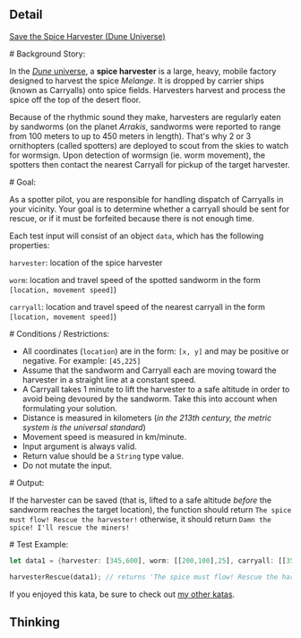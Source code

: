 ## Detail

[Save the Spice Harvester (Dune Universe)](https://www.codewars.com/kata/save-the-spice-harvester-dune-universe/train/rust)

\# Background Story:

In the [*Dune* universe](https://en.wikipedia.org/wiki/Dune_(novel)), a **spice harvester** is a large, heavy, mobile factory designed to harvest the spice *Melange*. It is dropped by carrier ships (known as Carryalls) onto spice fields. Harvesters harvest and process the spice off the top of the desert floor.

Because of the rhythmic sound they make, harvesters are regularly eaten by sandworms (on the planet *Arrakis*, sandworms were reported to range from 100 meters to up to 450 meters in length). That's why 2 or 3 ornithopters (called spotters) are deployed to scout from the skies to watch for wormsign. Upon detection of wormsign (ie. worm movement), the spotters then contact the nearest Carryall for pickup of the target harvester.

\# Goal:

As a spotter pilot, you are responsible for handling dispatch of Carryalls in your vicinity. Your goal is to determine whether a carryall should be sent for rescue, or if it must be forfeited because there is not enough time.

Each test input will consist of an object `data`, which has the following properties:

`harvester`: location of the spice harvester

`worm`: location and travel speed of the spotted sandworm in the form `[location, movement speed]`)

`carryall`: location and travel speed of the nearest carryall in the form `[location, movement speed]`)

\# Conditions / Restrictions:

-   All coordinates (`location`) are in the form: `[x, y]` and may be positive or negative. For example: `[45,225]`
-   Assume that the sandworm and Carryall each are moving toward the harvester in a straight line at a constant speed.
-   A Carryall takes 1 minute to lift the harvester to a safe altitude in order to avoid being devoured by the sandworm. Take this into account when formulating your solution.
-   Distance is measured in kilometers (*in the 213th century, the metric system is the universal standard*)
-   Movement speed is measured in km/minute.
-   Input argument is always valid.
-   Return value should be a `String` type value.
-   Do not mutate the input.

\# Output:

If the harvester can be saved (that is, lifted to a safe altitude *before* the sandworm reaches the target location), the function should return `The spice must flow! Rescue the harvester!` otherwise, it should return `Damn the spice! I'll rescue the miners!`

\# Test Example:

```rust
let data1 = {harvester: [345,600], worm: [[200,100],25], carryall: [[350,200],32]};

harvesterRescue(data1); // returns 'The spice must flow! Rescue the harvester!'
```

If you enjoyed this kata, be sure to check out [my other katas](https://www.codewars.com/users/docgunthrop/authored).

## Thinking

